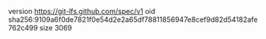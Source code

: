 version https://git-lfs.github.com/spec/v1
oid sha256:9109a6f0de7821f0e54d2e2a65df78811856947e8cef9d82d54182afe762c499
size 3069
